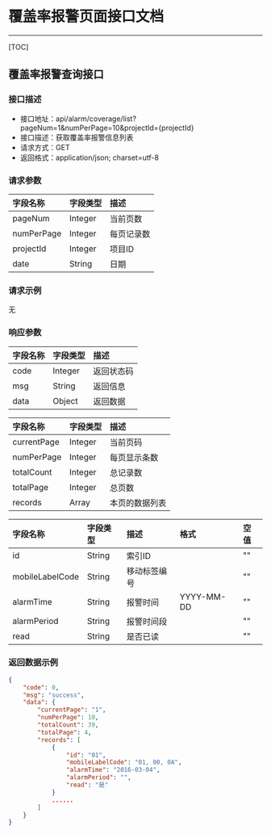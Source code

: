 # 覆盖率报警页面接口文档

---

[TOC]

## 覆盖率报警查询接口

### 接口描述

- 接口地址：api/alarm/coverage/list?pageNum=1&numPerPage=10&projectId={projectId}
- 接口描述：获取覆盖率报警信息列表
- 请求方式：GET
- 返回格式：application/json; charset=utf-8

### 请求参数

| 字段名称 | 字段类型 | 描述 |
| :-- | :-- | :-- |
| pageNum| Integer | 当前页数 |
| numPerPage | Integer | 每页记录数 |
| projectId | Integer | 项目ID |
| date | String | 日期 |

### 请求示例

无

### 响应参数

| 字段名称 | 字段类型 | 描述 |
| :-- | :-- | :-- |
| code | Integer | 返回状态码 |
| msg | String | 返回信息 |
| data | Object | 返回数据 |

| 字段名称 | 字段类型 | 描述 |
| :-- | :-- | :-- |
| currentPage | Integer | 当前页码 |
| numPerPage | Integer | 每页显示条数 |
| totalCount | Integer | 总记录数 |
| totalPage | Integer | 总页数 |
| records | Array | 本页的数据列表 |

| 字段名称 | 字段类型 | 描述 | 格式 | 空值
| :-- | :-- | :-- | :-- | :-- |
| id | String | 索引ID || "" |
| mobileLabelCode | String | 移动标签编号 || "" |
| alarmTime | String | 报警时间 | YYYY-MM-DD | "" |
| alarmPeriod | String | 报警时间段 | | "" |
| read | String | 是否已读 | | "" |

### 返回数据示例

```json
{
    "code": 0,
    "msg": "success",
    "data": {
        "currentPage": "1",
        "numPerPage": 10,
        "totalCount": 39,
        "totalPage": 4,
        "records": [
            {
                "id": "01",
                "mobileLabelCode": "01, 00, 0A",
                "alarmTime": "2016-03-04",
                "alarmPeriod": "",
                "read": "是"
            }
            ......
        ]
    }
}
```
